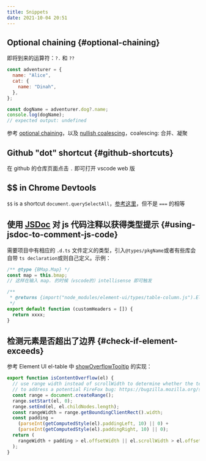 ```yaml
---
title: Snippets
date: 2021-10-04 20:51
---
```


## Optional chaining {#optional-chaining}

即将到来的运算符：`?.` 和 `??`

```javascript
const adventurer = {
  name: "Alice",
  cat: {
    name: "Dinah",
  },
};

const dogName = adventurer.dog?.name;
console.log(dogName);
// expected output: undefined
```

参考 [optional chaining](https://developer.mozilla.org/en-US/docs/Web/JavaScript/Reference/Operators/Optional_chaining)，以及 [nullish coalescing](https://developer.mozilla.org/en-US/docs/Web/JavaScript/Reference/Operators/Nullish_coalescing_operator)，coalescing: 合并、凝聚

## Github "dot" shortcut {#github-shortcuts}

在 github 的仓库页面点击 `.` 即可打开 vscode web 版

## $$ in Chrome Devtools

`$$` is a shortcut `document.querySelectAll`，[参考这里](https://medium.com/frontmen/art-of-debugging-with-chrome-devtools-ab7b5fd8e0b4)，但不是 `===` 的相等

## 使用 [JSDoc](https://jsdoc.app/) 对 js 代码注释以获得类型提示 {#using-jsdoc-to-comment-js-code}

需要项目中有相应的 `.d.ts` 文件定义的类型，引入`@types/pkgName`或者有些库会自带 `ts declaration`或则自己定义。示例：

```javascript
/** @type {BMap.Map} */
const map = this.bmap;
// 这样在输入 map. 的时候（vscode的）intellisense 即可触发

/**
 * @returns {import("node_modules/element-ui/types/table-column.js").ElTableColumn[]}
 */
export default function (customHeaders = []) {
  return xxxx;
}
```

## 检测元素是否超出了边界 {#check-if-element-exceeds}

参考 Element UI el-table 中 [showOverflowTooltip](https://github.com/ElemeFE/element/blob/50a464ea555c0711d1c47efa31c3cff742ededf1/packages/table/src/table-body.js#L252) 的实现：

```javascript
export function isContentOverflow(el) {
  // use range width instead of scrollWidth to determine whether the text is overflowing
  // to address a potential FireFox bug: https://bugzilla.mozilla.org/show_bug.cgi?id=1074543#c3
  const range = document.createRange();
  range.setStart(el, 0);
  range.setEnd(el, el.childNodes.length);
  const rangeWidth = range.getBoundingClientRect().width;
  const padding =
    (parseInt(getComputedStyle(el).paddingLeft, 10) || 0) +
    (parseInt(getComputedStyle(el).paddingRight, 10) || 0);
  return (
    rangeWidth + padding > el.offsetWidth || el.scrollWidth > el.offsetWidth
  );
}
```
